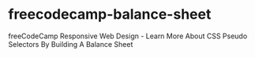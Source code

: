 # freecodecamp-balance-sheet
freeCodeCamp Responsive Web Design - Learn More About CSS Pseudo Selectors By Building A Balance Sheet
